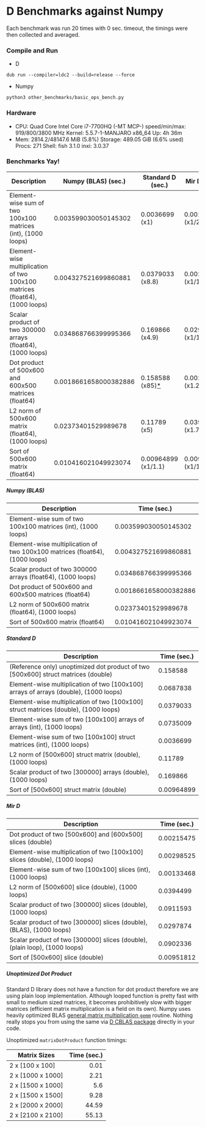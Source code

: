 # D Benchmarks against Numpy
Each benchmark was run 20 times with 0 sec. timeout, the timings were then collected and averaged.

### Compile and Run

- D
```
dub run --compiler=ldc2 --build=release --force
```

- Numpy
```
python3 other_benchmarks/basic_ops_bench.py 
```

### Hardware

 * CPU: Quad Core Intel Core i7-7700HQ (-MT MCP-) speed/min/max: 919/800/3800 MHz Kernel: 5.5.7-1-MANJARO x86_64 Up: 4h 36m 
 * Mem: 2814.2/48147.6 MiB (5.8%) Storage: 489.05 GiB (6.6% used) Procs: 271 Shell: fish 3.1.0 inxi: 3.0.37 

### Benchmarks Yay!

| Description                                                                 | Numpy (BLAS) (sec.)   | Standard D (sec.)                           | Mir D (sec.)        |
| --------------------------------------------------------------------------- | --------------------- | ------------------------------------------- | ------------------- |
| Element-wise sum of two 100x100 matrices (int), (1000 loops)                | 0.003599030050145302  | 0.0036699 (x1)                              | 0.00133468 (x1/2.7) |
| Element-wise multiplication of two 100x100 matrices (float64), (1000 loops) | 0.004327521699860881  | 0.0379033 (x8.8)                            | 0.00298525 (x1/1.5) |
| Scalar product of two 300000 arrays (float64), (1000 loops)                 | 0.034868766399995366  | 0.169866 (x4.9)                             | 0.0297874 (x1/1.2)  |
| Dot product of 500x600 and 600x500 matrices (float64)                       | 0.0018661658000382886 | 0.158588 (x85)[*](#unoptimized-dot-product) | 0.00224537 (x1.2)   |
| L2 norm of 500x600 matrix (float64), (1000 loops)                           | 0.02373401529989678   | 0.11789 (x5)                                | 0.0394499 (x1.7)    |
| Sort of 500x600 matrix (float64)                                            | 0.010416021049923074  | 0.00964899 (x1/1.1)                         | 0.00951812 (x1/1.1) |

##### Numpy (BLAS)

| Description                                                                 | Time (sec.)           |
| --------------------------------------------------------------------------- | --------------------- |
| Element-wise sum of two 100x100 matrices (int), (1000 loops)                | 0.003599030050145302  |
| Element-wise multiplication of two 100x100 matrices (float64), (1000 loops) | 0.004327521699860881  |
| Scalar product of two 300000 arrays (float64), (1000 loops)                 | 0.034868766399995366  |
| Dot product of 500x600 and 600x500 matrices (float64)                       | 0.0018661658000382886 |
| L2 norm of 500x600 matrix (float64), (1000 loops)                           | 0.02373401529989678   |
| Sort of 500x600 matrix (float64)                                            | 0.010416021049923074  |

##### Standard D

| Description                                                                          | Time (sec.) |
| ------------------------------------------------------------------------------------ | ----------- |
| (Reference only) unoptimized dot product of two [500x600] struct matrices (double)   | 0.158588    |
| Element-wise multiplication of two [100x100] arrays of arrays (double), (1000 loops) | 0.0687838   |
| Element-wise multiplication of two [100x100] struct matrices (double), (1000 loops)  | 0.0379033   |
| Element-wise sum of two [100x100] arrays of arrays (int), (1000 loops)               | 0.0735009   |
| Element-wise sum of two [100x100] struct matrices (int), (1000 loops)                | 0.0036699   |
| L2 norm of [500x600] struct matrix (double), (1000 loops)                            | 0.11789     |
| Scalar product of two [300000] arrays (double), (1000 loops)                         | 0.169866    |
| Sort of [500x600] struct matrix (double)                                             | 0.00964899  |

##### Mir D

| Description                                                                | Time (sec.) |
| -------------------------------------------------------------------------- | ----------- |
| Dot product of two [500x600] and [600x500] slices (double)                 | 0.00215475  |
| Element-wise multiplication of two [100x100] slices (double), (1000 loops) | 0.00298525  |
| Element-wise sum of two [100x100] slices (int), (1000 loops)               | 0.00133468  |
| L2 norm of [500x600] slice (double), (1000 loops)                          | 0.0394499   |
| Scalar product of two [300000] slices (double), (1000 loops)               | 0.0911593   |
| Scalar product of two [300000] slices (double), (BLAS), (1000 loops)       | 0.0297874   |
| Scalar product of two [300000] slices (double), (plain loop), (1000 loops) | 0.0902336   |
| Sort of [500x600] slice (double)                                           | 0.00951812  |

##### Unoptimized Dot Product
Standard D library does not have a function for dot product therefore we are using plain loop implementation.
Although looped function is pretty fast with small to medium sized matrices, it becomes prohibitively slow with bigger matrices (efficient matrix multiplication is a field on its own).
Numpy uses heavily optimized BLAS [general matrix multiplication `gemm`](https://software.intel.com/en-us/mkl-developer-reference-fortran-gemm) routine.
Nothing really stops you from using the same via [D CBLAS package](https://code.dlang.org/packages/cblas) directly in your code.

Unoptimized `matrixDotProduct` function timings:

| Matrix Sizes      | Time (sec.) |
| ----------------- | ----------: |
| 2 x [100 x 100]   |        0.01 |
| 2 x [1000 x 1000] |        2.21 |
| 2 x [1500 x 1000] |         5.6 |
| 2 x [1500 x 1500] |        9.28 |
| 2 x [2000 x 2000] |       44.59 |
| 2 x [2100 x 2100] |       55.13 |
